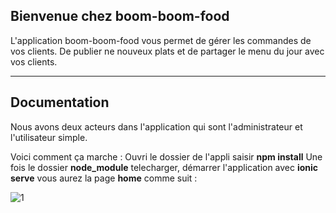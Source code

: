 ﻿Bienvenue chez boom-boom-food
----------------------------------------

L'application boom-boom-food vous permet de gérer les commandes de vos clients. De publier ne nouveux plats et de partager le menu du jour avec vos clients.

----------

Documentation
-------------

Nous avons deux acteurs dans l'application qui sont l'administrateur et l'utilisateur simple.

Voici comment ça marche :
Ouvri le dossier de l'appli saisir **npm install** 
Une fois le dossier **node_module** telecharger, démarrer l'application avec **ionic serve** vous aurez la page **home** comme suit : 

![1](https://user-images.githubusercontent.com/46402711/77592367-e9f7fc00-6ee9-11ea-966d-4f3a0810f590.PNG)


